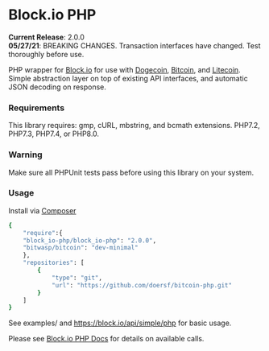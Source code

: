 Block.io PHP
===========

**Current Release**: 2.0.0  
**05/27/21**: BREAKING CHANGES. Transaction interfaces have changed. Test thoroughly before use.

PHP wrapper for [Block.io](https://block.io/) for use with [Dogecoin](http://dogecoin.com/), [Bitcoin](http://bitcoin.org/), and [Litecoin](http://litecoin.org). Simple abstraction layer on top of existing API interfaces, and automatic JSON decoding on response.  

### Requirements

This library requires: gmp, cURL, mbstring, and bcmath extensions. PHP7.2, PHP7.3, PHP7.4, or PHP8.0.

### Warning

Make sure all PHPUnit tests pass before using this library on your system.

### Usage

Install via [Composer](https://getcomposer.org/)

```sh
{
    "require":{
	"block_io-php/block_io-php": "2.0.0",
	"bitwasp/bitcoin": "dev-minimal"
    },
    "repositories": [
        {
            "type": "git",
            "url": "https://github.com/doersf/bitcoin-php.git"
        }
    ]
}
```

See examples/ and https://block.io/api/simple/php for basic usage.

Please see [Block.io PHP Docs](https://block.io/api/simple/php) for details on available calls.

